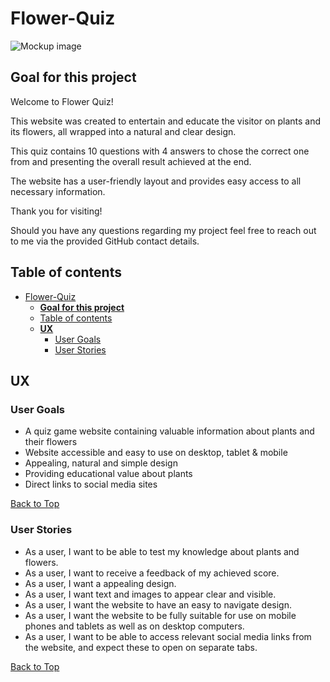 # Flower-Quiz
![Mockup image](./assets/images/mockup-image.jpg)

## **Goal for this project**

Welcome to Flower Quiz!

This website was created to entertain and educate the visitor on plants and its flowers, all wrapped into a natural and clear design.

This quiz contains 10 questions with 4 answers to chose the correct one from and presenting the overall result achieved at the end.

The website has a user-friendly layout and provides easy access to all necessary information.

Thank you for visiting!

Should you have any questions regarding my project feel free to reach out to me via the provided GitHub contact details.

## Table of contents 
- [Flower-Quiz](#flower-quiz)
  - [**Goal for this project**](#goal-for-this-project)
  - [Table of contents](#table-of-contents)
  - [**UX**](#ux)
    - [User Goals](#user-goals)
    - [User Stories](#user-stories)

## **UX**

### User Goals

* A quiz game website containing valuable information about plants and their flowers
* Website accessible and easy to use on desktop, tablet & mobile
* Appealing, natural and simple design
* Providing educational value about plants
* Direct links to social media sites

[Back to Top](#table-of-contents)

### User Stories

* As a user, I want to be able to test my knowledge about plants and flowers.
* As a user, I want to receive a feedback of my achieved score.
* As a user, I want a appealing design.
* As a user, I want text and images to appear clear and visible.
* As a user, I want the website to have an easy to navigate design.
* As a user, I want the website to be fully suitable for use on mobile phones and tablets as well as on desktop computers.
* As a user, I want to be able to access relevant social media links from the website, and expect these to open on separate tabs.

[Back to Top](#table-of-contents)
